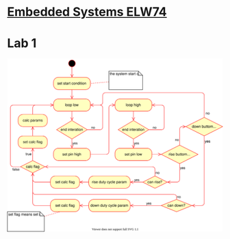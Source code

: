 # [Embedded Systems ELW74](http://dainf.ct.utfpr.edu.br/~hvieir/ELx74/ELW74.html)

# Lab 1

![lab1 diagram][lab1]

[lab1]: documents/Lab1/Txx_Lab1.svg "Lab1 diagram"

